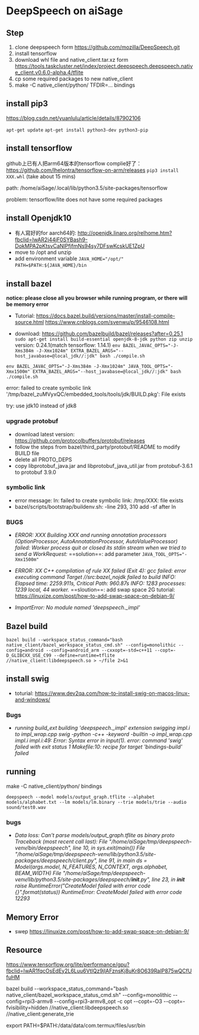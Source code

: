 # DeepSpeech on aiSage 

## Step
1. clone deepspeech form https://github.com/mozilla/DeepSpeech.git
2. install tensorflow
3. download whl file and native_client.tar.xz form
 https://tools.taskcluster.net/index/project.deepspeech.deepspeech.native_client.v0.6.0-alpha.4/tflite
5. cp some required packages to new native_client
6. make -C native_client/python/ TFDIR=... bindings

## install pip3
https://blog.csdn.net/yuanlulu/article/details/87902106

`apt-get update`
`apt-get install python3-dev python3-pip`

## install tensorflow
github上已有人把arm64版本的tensorflow complie好了：
https://github.com/lhelontra/tensorflow-on-arm/releases
`pip3 install XXX.whl`
(take about 15 mins)

path: /home/aiSage/.local/lib/python3.5/site-packages/tensorflow

problem: tensorflow/lite does not have some required packages

## install Openjdk10
- 有人寫好的for aarch64的:
http://openjdk.linaro.org/relhome.htm?fbclid=IwAR2j44jF0SYBash9-DokMPA2pKtsvCaNlPfjfmNs94sy7DFswKcskUE1ZpU
- move to /opt and unzip
- add environment variable
`JAVA_HOME="/opt/"`
`PATH=$PATH:${JAVA_HOME}/bin`

## install bazel
**notice: please close all you browser while running program, or there will be memory error**
- Tutorial:
https://docs.bazel.build/versions/master/install-compile-source.html
https://www.cnblogs.com/svenwu/p/9546108.html

- download:
https://github.com/bazelbuild/bazel/releases?after=0.25.1
`sudo apt-get install build-essential openjdk-8-jdk python zip unzip`
version: 0.24.1(match tensorflow: 1.14.1)
`env BAZEL_JAVAC_OPTS="-J-Xms384m -J-Xmx1024m" EXTRA_BAZEL_ARGS="--host_javabase=@local_jdk//:jdk" bash ./compile.sh`

`env BAZEL_JAVAC_OPTS="-J-Xms384m -J-Xmx1024m" JAVA_TOOL_OPTS="-Xmx1500m" EXTRA_BAZEL_ARGS="--host_javabase=@local_jdk//:jdk" bash ./compile.sh
`

error: failed to create symbolic link '/tmp/bazel_zuMVyxQC/embedded_tools/tools/jdk/BUILD.pkg': File exists

try: use jdk10 instead of jdk8

### upgrade protobuf
- download latest version: https://github.com/protocolbuffers/protobuf/releases
- follow the steps from bazel/third_party/protobuf/README to modify BUILD file
- delete all PROTO_DEPS
- copy libprotobuf_java.jar and libprotobuf_java_util.jar from protobuf-3.6.1 to protobuf 3.9.0 

### symbolic link
- error message: 
ln: failed to create symbolic link: /tmp/XXX: file exists
- bazel/scripts/bootstrap/buildenv.sh:
-line 293, 310 add -sf after ln

### BUGS
- *ERROR: XXX Building XXX and running annotation processors (OptionProcessor, AutoAnnotationProcessor, AutoValueProcessor) failed: Worker process quit or closed its stdin stream when we tried to send a WorkRequest:*
==solution==: add parameter `JAVA_TOOL_OPTS="-Xmx1500m" `

- *ERROR: XX C++ compilation of rule XX failed (Exit 4): gcc failed: error executing command Target //src:bazel_nojdk failed to build*
*INFO: Elapsed time: 2259.911s, Critical Path: 960.87s*
*INFO: 1283 processes: 1239 local, 44 worker.*
==sloution==: add swap space 2G 
tutorial: https://linuxize.com/post/how-to-add-swap-space-on-debian-9/


- *ImportError: No module named 'deepspeech._impl'*


## Bazel build
`bazel build --workspace_status_command="bash native_client/bazel_workspace_status_cmd.sh" --config=monolithic --config=android --config=android_arm --cxxopt=-std=c++11 --copt=-D_GLIBCXX_USE_C99 --define=runtime=tflite //native_client:libdeepspeech.so > ~/file 2>&1`

## install swig
- toturial: https://www.dev2qa.com/how-to-install-swig-on-macos-linux-and-windows/

### Bugs
- *running build_ext
building 'deepspeech._impl' extension
swigging impl.i to impl_wrap.cpp
swig -python -c++ -keyword -builtin -o impl_wrap.cpp impl.i
impl.i:49: Error: Syntax error in input(1).
error: command 'swig' failed with exit status 1
Makefile:10: recipe for target 'bindings-build' failed*

## running 
make -C native_client/python/ bindings

`deepspeech --model models/output_graph.tflite --alphabet models/alphabet.txt --lm models/lm.binary --trie models/trie --audio sound/test0.wav`
### bugs
- *Data loss: Can't parse models/output_graph.tflite as binary proto
Traceback (most recent call last):
  File "/home/aiSage/tmp/deepspeech-venv/bin/deepspeech", line 10, in <module>
    sys.exit(main())
  File "/home/aiSage/tmp/deepspeech-venv/lib/python3.5/site-packages/deepspeech/client.py", line 91, in main
    ds = Model(args.model, N_FEATURES, N_CONTEXT, args.alphabet, BEAM_WIDTH)
  File "/home/aiSage/tmp/deepspeech-venv/lib/python3.5/site-packages/deepspeech/__init__.py", line 23, in __init__
    raise RuntimeError("CreateModel failed with error code {}".format(status))
RuntimeError: CreateModel failed with error code 12293*


## Memory Error
- swep
https://linuxize.com/post/how-to-add-swap-space-on-debian-9/

## Resource
https://www.tensorflow.org/lite/performance/gpu?fbclid=IwAR1fqcOsEdEy2L6Luu6VtIQz9jIAFznsKj8uKr8O639RaIP875wQCfUfuHM

bazel build --workspace_status_command="bash native_client/bazel_workspace_status_cmd.sh" --config=monolithic --config=rpi3-armv8 --config=rpi3-armv8_opt -c opt --copt=-O3 --copt=-fvisibility=hidden //native_client:libdeepspeech.so //native_client:generate_trie

export PATH=$PATH:/data/data/com.termux/files/usr/bin
